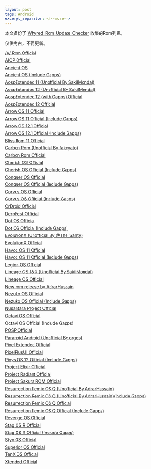 ```yaml
---
layout: post
tags: Android
excerpt_separator: <!--more-->
---
```


<link href="https://cdn.jsdelivr.net/npm/remixicon@2.2.0/fonts/remixicon.css" rel="stylesheet">
<style>
  p.rom-item, .rom-info p {
    margin-block-start: 0.5em;
    margin-block-end: 0.5em;
  }
  .rom-info {
    display: none;
    font-size: 90%;
    border: 1px solid #bbb;
    padding: 0.5em;
    border-radius: 4px;
    color: #444444;
    background: #f0f3f3;
    overflow: overlay auto;
  }
  code {
    padding: 0;
  }
  pre.highlight {
    font-size: 100%;
  }
</style>
<script>
  $(document).ready(function() {
    $(".rom-title").click(function() {
      var next_rom_info_obj = $(this).parents("p").next(".rom-info");
      if (next_rom_info_obj.css("display") == "none") {
        $(".rom-info:visible").slideUp();
        next_rom_info_obj.slideDown();
      } else {
        next_rom_info_obj.slideUp();
      };
    });
  });
</script>

本文备份了 [Whyred_Rom_Update_Checker](https://github.com/Pzqqt/Whyred_Rom_Update_Checker) 收集的Rom列表。

仅供考古，不再更新。

<!--more-->

<p class="rom-item">
    <i class="file-icon ri-android-line"></i>
    <a href="javascript:;" class="rom-title">/e/ Rom Official</a>
</p>
<div class="rom-info">
    <p><b>Changelog:</b>
    <a href="https://gitlab.e.foundation/e/os/releases/-/releases" target="_blank">https://gitlab.e.foundation/e/os/releases/-/releases</a></p>
    <p><b>Download:</b>
    <a href="https://images.ecloud.global/dev/whyred/e-1.4-r-20220923220394-dev-whyred.zip" target="_blank">e-1.4-r-20220923220394-dev-whyred.zip</a></p>
</div>
<p class="rom-item">
    <i class="file-icon ri-android-line"></i>
    <a href="javascript:;" class="rom-title">AICP Official</a>
</p>
<div class="rom-info">
    <p><b>Build version:</b> r-16.1</p>
    <p><b>Changelog:</b>
    <a href="https://dwnld.aicp-rom.com/device/whyred/WEEKLY/aicp_whyred_r-16.1-WEEKLY-20220630.zip.html" target="_blank">https://dwnld.aicp-rom.com/device/whyred/WEEKLY/aicp_whyred_r-16.1-WEEKLY-20220630.zip.html</a></p>
    <p><b>MD5:</b> <code>2d9494fcfe6b3d404524effd01a61cf80d72e866f4d647804bbecf72011c563c</code></p>
    <p><b>Download:</b>
    <a href="https://dwnld.aicp-rom.com/device/whyred/WEEKLY/aicp_whyred_r-16.1-WEEKLY-20220630.zip" target="_blank">aicp_whyred_r-16.1-WEEKLY-20220630.zip</a></p>
    <p><b>Size:</b> 840 MB</p>
</div>
<p class="rom-item">
    <i class="file-icon ri-android-line"></i>
    <a href="javascript:;" class="rom-title">Ancient OS</a>
</p>
<div class="rom-info">
    <p><b>MD5:</b> <code>33c38fe6183fbfe2bd7d55242574c9da</code></p>
    <p><b>Download:</b>
    <a href="https://sourceforge.net/projects/ancientrom/files/whyred/AncientOS-S-Shield-v6.2-whyred-Steel-20220209-2138-Vanilla.zip/download" target="_blank">AncientOS-S-Shield-v6.2-whyred-Steel-20220209-2138-Vanilla.zip</a></p>
    <p><b>Size:</b> 793.2 MB</p>
</div>
<p class="rom-item">
    <i class="file-icon ri-android-line"></i>
    <a href="javascript:;" class="rom-title">Ancient OS (Include Gapps)</a>
</p>
<div class="rom-info">
    <p><b>MD5:</b> <code>a153e7f4ffdca184ed158f5ca55942de</code></p>
    <p><b>Download:</b>
    <a href="https://sourceforge.net/projects/ancientrom/files/whyred/AncientOS-S-Shield-v6.2-whyred-Steel-20220210-2205-GApps.zip/download" target="_blank">AncientOS-S-Shield-v6.2-whyred-Steel-20220210-2205-GApps.zip</a></p>
    <p><b>Size:</b> 1323.6 MB</p>
</div>
<p class="rom-item">
    <i class="file-icon ri-android-line"></i>
    <a href="javascript:;" class="rom-title">AospExtended 11 (Unofficial By SakilMondal)</a>
</p>
<div class="rom-info">
    <p><b>MD5:</b> <code>fd8ee02274ca79061dbe8883e717a181</code></p>
    <p><b>Download:</b>
    <p><code>AospExtended-v8.7-whyred-OFFICIAL-20211201-2313.zip</code></p>
    <p><a href="https://www.pling.com/p/1423583/#files-panel">Pling</a> | <a href="https://www.pling.com/p/1423583/startdownload?file_id=1638388071&amp;file_name=AospExtended-v8.7-whyred-OFFICIAL-20211201-2313.zip&amp;file_type=application%2Fjava-archive&amp;file_size=1294665389">Direct</a></p></p>
    <p><b>Size:</b> 1234.69 MB</p>
</div>
<p class="rom-item">
    <i class="file-icon ri-android-line"></i>
    <a href="javascript:;" class="rom-title">AospExtended 12 (Unofficial By SakilMondal)</a>
</p>
<div class="rom-info">
    <p><b>MD5:</b> <code>0342fe62244b8cca9567a202602bcc71</code></p>
    <p><b>Download:</b>
    <p><code>AospExtended-v9.1-whyred-OFFICIAL-20220602-0933.zip</code></p>
    <p><a href="https://www.pling.com/p/1613676/#files-panel">Pling</a> | <a href="https://www.pling.com/p/1613676/startdownload?file_id=1654197190&amp;file_name=AospExtended-v9.1-whyred-OFFICIAL-20220602-0933.zip&amp;file_type=application%2Fjava-archive&amp;file_size=824713795">Direct</a></p></p>
    <p><b>Size:</b> 786.51 MB</p>
</div>
<p class="rom-item">
    <i class="file-icon ri-android-line"></i>
    <a href="javascript:;" class="rom-title">AospExtended 12 (with Gapps) Official</a>
</p>
<div class="rom-info">
    <p><b>MD5:</b> <code>4e731acddee36cd17687214b1e334f45</code></p>
    <p><b>Download:</b>
    <a href="https://api.aospextended.com/download/whyred/s_gapps/51ec33e251453d4b1ba96969b5ef7627a56a7f63aecf153c6e5402593ff35c52183e88f153daae7cb0ed32065d37555fec15d5" target="_blank">AospExtended-v9.0-whyred-OFFICIAL-20220216-1317.zip</a></p>
    <p><b>Size:</b> 1247.84 MB</p>
</div>
<p class="rom-item">
    <i class="file-icon ri-android-line"></i>
    <a href="javascript:;" class="rom-title">AospExtended 12 Official</a>
</p>
<div class="rom-info">
    <p><b>MD5:</b> <code>1f490336b6614b3799018ce6dcf6f0f0</code></p>
    <p><b>Download:</b>
    <a href="https://api.aospextended.com/download/whyred/s/51ec33e251453d4b1ba96969b5ef7627a56a7f63aecf153c6e5402593ff35c52183e88f153daae7cb0ed32065836575fec15d5" target="_blank">AospExtended-v9.0-whyred-OFFICIAL-20220216-1605.zip</a></p>
    <p><b>Size:</b> 782.63 MB</p>
</div>
<p class="rom-item">
    <i class="file-icon ri-android-line"></i>
    <a href="javascript:;" class="rom-title">Arrow OS 11 Official</a>
</p>
<div class="rom-info">
    <p><b>Build version:</b> v11.0</p>
    <p><b>Changelog:</b>
    <div class="highlight"><pre class="highlight"># Device side changes
• Switched to AOSP WFD
• Upstream kernel to 4.4.283
• Drop perfd blobs
• Fixed nightlight
• Cleanup useless blobs
• Misc changes
# Source changelog
https://arrowos.net/changelog.php</pre></div></p>
    <p><b>SHA256:</b> <code>a29a490e18261443e64ce2565ca9b6e0e508586306e3421fd208cfe51b1aab86</code></p>
    <p><b>Download:</b>
    <a href="https://arrowos.net/download/whyred" target="_blank">Arrow-v11.0-whyred-OFFICIAL-20220921-VANILLA.zip</a></p>
    <p><b>Size:</b> 838.23 MB</p>
</div>
<p class="rom-item">
    <i class="file-icon ri-android-line"></i>
    <a href="javascript:;" class="rom-title">Arrow OS 11 Official (Include Gapps)</a>
</p>
<div class="rom-info">
    <p><b>Build version:</b> v11.0</p>
    <p><b>Changelog:</b>
    <div class="highlight"><pre class="highlight"># Device side changes
• Switched to AOSP WFD
• Upstream kernel to 4.4.283
• Drop perfd blobs
• Fixed nightlight
• Cleanup useless blobs
• Misc changes
# Source changelog
https://arrowos.net/changelog.php</pre></div></p>
    <p><b>SHA256:</b> <code>389e3539deba6db5b72678d9a65dfe69c0c49415e9a35730ff9ded85840c49fe</code></p>
    <p><b>Download:</b>
    <a href="https://arrowos.net/download/whyred" target="_blank">Arrow-v11.0-whyred-OFFICIAL-20220921-GAPPS.zip</a></p>
    <p><b>Size:</b> 1161.31 MB</p>
</div>
<p class="rom-item">
    <i class="file-icon ri-android-line"></i>
    <a href="javascript:;" class="rom-title">Arrow OS 12.1 Official</a>
</p>
<div class="rom-info">
    <p><b>Build version:</b> v12.1</p>
    <p><b>Changelog:</b>
    <div class="highlight"><pre class="highlight"># Device side changes
- Bluetooth HOTFIX build
# Source changelog
https://arrowos.net/changelog.php</pre></div></p>
    <p><b>SHA256:</b> <code>a5f193957c923e6fe4326b8a5ea7a8388b8d371a32fff7e70a457b2c0ad72dc6</code></p>
    <p><b>Download:</b>
    <a href="https://arrowos.net/download/whyred" target="_blank">Arrow-v12.1-whyred-OFFICIAL-20220927-VANILLA.zip</a></p>
    <p><b>Size:</b> 781.14 MB</p>
</div>
<p class="rom-item">
    <i class="file-icon ri-android-line"></i>
    <a href="javascript:;" class="rom-title">Arrow OS 12.1 Official (Include Gapps)</a>
</p>
<div class="rom-info">
    <p><b>Build version:</b> v12.1</p>
    <p><b>Changelog:</b>
    <div class="highlight"><pre class="highlight"># Device side changes
- Bluetooth HOTFIX build
# Source changelog
https://arrowos.net/changelog.php</pre></div></p>
    <p><b>SHA256:</b> <code>d8e6b46676b9301a1b1539c00a577660681012fb5babb2f4703147b8e71c5a2f</code></p>
    <p><b>Download:</b>
    <a href="https://arrowos.net/download/whyred" target="_blank">Arrow-v12.1-whyred-OFFICIAL-20220927-GAPPS.zip</a></p>
    <p><b>Size:</b> 1104.62 MB</p>
</div>
<p class="rom-item">
    <i class="file-icon ri-android-line"></i>
    <a href="javascript:;" class="rom-title">Bliss Rom 11 Official</a>
</p>
<div class="rom-info">
    <p><b>MD5:</b> <code>d99ed42c3ac291eb67c671ec396ab1e5</code></p>
    <p><b>Download:</b>
    <a href="https://sourceforge.net/projects/blissroms/files/R/whyred/Bliss-v14.5-whyred-OFFICIAL-vanilla-20210731.zip/download" target="_blank">Bliss-v14.5-whyred-OFFICIAL-vanilla-20210731.zip</a></p>
    <p><b>Size:</b> 804.2 MB</p>
</div>
<p class="rom-item">
    <i class="file-icon ri-android-line"></i>
    <a href="javascript:;" class="rom-title">Carbon Rom (Unofficial By fakeyato)</a>
</p>
<div class="rom-info">
    <p><b>MD5:</b> <code>3f18700e80e08bd59f2e5504b6fc7b29</code></p>
    <p><b>Download:</b>
    <a href="https://sourceforge.net/projects/fakecarbon/files/carbon/CARBON-CR-9.0-R-FAKE-whyred-20210701-1248.zip/download" target="_blank">CARBON-CR-9.0-R-FAKE-whyred-20210701-1248.zip</a></p>
    <p><b>Size:</b> 718.9 MB</p>
</div>
<p class="rom-item">
    <i class="file-icon ri-android-line"></i>
    <a href="javascript:;" class="rom-title">Carbon Rom Official</a>
</p>
<div class="rom-info">
    <p><b>Build type:</b> weekly</p>
    <p><b>MD5:</b> <code>7df91aef098c70a42ba335d563072b55</code></p>
    <p><b>Download:</b>
    <a href="https://mirrorbits.carbonrom.org/whyred/CARBON-CR-9.0-R-WEEKLY-whyred-20220728-1528.zip" target="_blank">CARBON-CR-9.0-R-WEEKLY-whyred-20220728-1528.zip</a></p>
    <p><b>Size:</b> 794.14 MB</p>
</div>
<p class="rom-item">
    <i class="file-icon ri-android-line"></i>
    <a href="javascript:;" class="rom-title">Cherish OS Official</a>
</p>
<div class="rom-info">
    <p><b>MD5:</b> <code>245b41bd0652b63ba32cae0fd21ed480</code></p>
    <p><b>Download:</b>
    <p><code>Cherish-OS-v3.6-20220410-1703-whyred-OFFICIAL-Vanilla.zip</code></p>
    <p><a href="https://www.pling.com/p/1460395/#files-panel">Pling</a> | <a href="https://www.pling.com/p/1460395/startdownload?file_id=1649616435&amp;file_name=Cherish-OS-v3.6-20220410-1703-whyred-OFFICIAL-Vanilla.zip&amp;file_type=application%2Fjava-archive&amp;file_size=908737515">Direct</a></p></p>
    <p><b>Size:</b> 866.64 MB</p>
</div>
<p class="rom-item">
    <i class="file-icon ri-android-line"></i>
    <a href="javascript:;" class="rom-title">Cherish OS Official (Include Gapps)</a>
</p>
<div class="rom-info">
    <p><b>MD5:</b> <code>282b6944a42948fe93be893708d64e1a</code></p>
    <p><b>Download:</b>
    <p><code>Cherish-OS-v3-20220410180618.6-20220410-1509-whyred-OFFICIAL-GApps.zip</code></p>
    <p><a href="https://www.pling.com/p/1460395/#files-panel">Pling</a> | <a href="https://www.pling.com/p/1460395/startdownload?file_id=1649614464&amp;file_name=Cherish-OS-v3-20220410180618.6-20220410-1509-whyred-OFFICIAL-GApps.zip&amp;file_type=application%2Fjava-archive&amp;file_size=1491303802">Direct</a></p></p>
    <p><b>Size:</b> 1422.22 MB</p>
</div>
<p class="rom-item">
    <i class="file-icon ri-android-line"></i>
    <a href="javascript:;" class="rom-title">Conquer OS Official</a>
</p>
<div class="rom-info">
    <p><b>MD5:</b> <code>5d06b2c8ea2adf5e697dfe78639032d5</code></p>
    <p><b>Download:</b>
    <a href="https://sourceforge.net/projects/conqueros/files/Eleven/stable/whyred/conquerOS-4.7-whyred-20210921-1532-OFFICIAL-vanilla.zip/download" target="_blank">conquerOS-4.7-whyred-20210921-1532-OFFICIAL-vanilla.zip</a></p>
    <p><b>Size:</b> 812.4 MB</p>
</div>
<p class="rom-item">
    <i class="file-icon ri-android-line"></i>
    <a href="javascript:;" class="rom-title">Conquer OS Official (Include Gapps)</a>
</p>
<div class="rom-info">
    <p><b>MD5:</b> <code>4a5e38e04a67e175a40b038f51e49ead</code></p>
    <p><b>Download:</b>
    <a href="https://sourceforge.net/projects/conqueros/files/Eleven/stable/whyred/conquerOS-4.7-whyred-20210921-1553-OFFICIAL-gapps.zip/download" target="_blank">conquerOS-4.7-whyred-20210921-1553-OFFICIAL-gapps.zip</a></p>
    <p><b>Size:</b> 1256.9 MB</p>
</div>
<p class="rom-item">
    <i class="file-icon ri-android-line"></i>
    <a href="javascript:;" class="rom-title">Corvus OS Official</a>
</p>
<div class="rom-info">
    <p><b>Download:</b>
    <a href="https://ota.corvusrom.com/whyred/vanilla/Corvus_vS4.0-Leviathan-whyred-Official-1647.zip" target="_blank">Corvus_vS4.0-Leviathan-whyred-Official-1647.zip</a></p>
    <p><b>Size:</b> 850.57MB</p>
</div>
<p class="rom-item">
    <i class="file-icon ri-android-line"></i>
    <a href="javascript:;" class="rom-title">Corvus OS Official (Include Gapps)</a>
</p>
<div class="rom-info">
    <p><b>Download:</b>
    <a href="https://ota.corvusrom.com/whyred/gapps/Corvus_vS4.0-Leviathan-whyred-Gapps-Official-1020.zip" target="_blank">Corvus_vS4.0-Leviathan-whyred-Gapps-Official-1020.zip</a></p>
    <p><b>Size:</b> 1.32GB</p>
</div>
<p class="rom-item">
    <i class="file-icon ri-android-line"></i>
    <a href="javascript:;" class="rom-title">CrDroid Official</a>
</p>
<div class="rom-info">
    <p><b>MD5:</b> <code>4b420247ee8230b2bc73a84a92c4bf7d</code></p>
    <p><b>Download:</b>
    <a href="https://sourceforge.net/projects/crdroid/files/whyred/7.x/crDroidAndroid-11.0-20211002-whyred-v7.10.zip/download" target="_blank">crDroidAndroid-11.0-20211002-whyred-v7.10.zip</a></p>
    <p><b>Size:</b> 850.6 MB</p>
</div>
<p class="rom-item">
    <i class="file-icon ri-android-line"></i>
    <a href="javascript:;" class="rom-title">DerpFest Official</a>
</p>
<div class="rom-info">
    <p><b>MD5:</b> <code>d3890fe0f0f152692dfa80ba1c8dd530</code></p>
    <p><b>Download:</b>
    <a href="https://sourceforge.net/projects/derpfest/files/whyred/DerpFest-12-Official-Shinju-whyred-20220822.zip/download" target="_blank">DerpFest-12-Official-Shinju-whyred-20220822.zip</a></p>
    <p><b>Size:</b> 1489.5 MB</p>
</div>
<p class="rom-item">
    <i class="file-icon ri-android-line"></i>
    <a href="javascript:;" class="rom-title">Dot OS Official</a>
</p>
<div class="rom-info">
    <p><b>Build version:</b> v5.1.3</p>
    <p><b>MD5:</b> <code>cc053fb1a362412c3f25758257226f1b</code></p>
    <p><b>Download:</b>
    <p><code>dotOS-R-v5.1.3-whyred-OFFICIAL-20210810-2327.zip</code></p>
    <p><a href="https://downloads.droidontime.com/dot11/whyred/vanilla/dotOS-R-v5.1.3-whyred-OFFICIAL-20210810-2327.zip">Official</a> | <a href="https://sourceforge.net/projects/dotos-downloads/files/dot11/whyred/vanilla/dotOS-R-v5.1.3-whyred-OFFICIAL-20210810-2327.zip/download">SourceForge</a></p></p>
    <p><b>Size:</b> 739.52 MB</p>
</div>
<p class="rom-item">
    <i class="file-icon ri-android-line"></i>
    <a href="javascript:;" class="rom-title">Dot OS Official (Include Gapps)</a>
</p>
<div class="rom-info">
    <p><b>Build version:</b> v5.1.3</p>
    <p><b>MD5:</b> <code>a21ff54d5378c0800420cd1e944c1c33</code></p>
    <p><b>Download:</b>
    <p><code>dotOS-R-v5.1.3-whyred-GAPPS-20210811-0023.zip</code></p>
    <p><a href="https://downloads.droidontime.com/dot11/whyred/gapps/dotOS-R-v5.1.3-whyred-GAPPS-20210811-0023.zip">Official</a> | <a href="https://sourceforge.net/projects/dotos-downloads/files/dot11/whyred/gapps/dotOS-R-v5.1.3-whyred-GAPPS-20210811-0023.zip/download">SourceForge</a></p></p>
    <p><b>Size:</b> 1153.76 MB</p>
</div>
<p class="rom-item">
    <i class="file-icon ri-android-line"></i>
    <a href="javascript:;" class="rom-title">EvolutionX (Unofficial By @The_Santy)</a>
</p>
<div class="rom-info">
    <p><b>MD5:</b> <code>817778a3180fc2ed86d0bc61a16b0700</code></p>
    <p><b>Download:</b>
    <p><code>evolution-whyred-ota-sq3a.220705.004-08090814.zip</code></p>
    <p><a href="https://www.pling.com/p/1545610/#files-panel">Pling</a> | <a href="https://www.pling.com/p/1545610/startdownload?file_id=1660031285&amp;file_name=evolution-whyred-ota-sq3a.220705.004-08090814.zip&amp;file_type=application%2Fjava-archive&amp;file_size=1505297200">Direct</a></p></p>
    <p><b>Size:</b> 1435.56 MB</p>
</div>
<p class="rom-item">
    <i class="file-icon ri-android-line"></i>
    <a href="javascript:;" class="rom-title">EvolutionX Official</a>
</p>
<div class="rom-info">
    <p><b>Changelog:</b>
    <a href="https://raw.githubusercontent.com/Evolution-X-Devices/official_devices/master/changelogs/whyred/evolution_whyred-ota-sq3a.220705.004-09011242.zip.txt" target="_blank">https://raw.githubusercontent.com/Evolution-X-Devices/official_devices/master/changelogs/whyred/evolution_whyred-ota-sq3a.220705.004-09011242.zip.txt</a></p>
    <p><b>MD5:</b> <code>3aa421cb6745ef2dff97d34aa6d369a3</code></p>
    <p><b>Download:</b>
    <a href="https://sourceforge.net/projects/evolution-x/files/whyred/evolution_whyred-ota-sq3a.220705.004-09011242.zip/download" target="_blank">evolution_whyred-ota-sq3a.220705.004-09011242.zip</a></p>
    <p><b>Size:</b> 1526.2 MB</p>
</div>
<p class="rom-item">
    <i class="file-icon ri-android-line"></i>
    <a href="javascript:;" class="rom-title">Havoc OS 11 Official</a>
</p>
<div class="rom-info">
    <p><b>Build version:</b> 4.8</p>
    <p><b>MD5:</b> <code>7c44a09c96ecf55913d839a8479e24b9</code></p>
    <p><b>Download:</b>
    <a href="https://download.havoc-os.com/whyred/Havoc-OS-v4.8-20210811-whyred-Official.zip" target="_blank">Havoc-OS-v4.8-20210811-whyred-Official.zip</a></p>
    <p><b>Size:</b> 774.9 MB</p>
</div>
<p class="rom-item">
    <i class="file-icon ri-android-line"></i>
    <a href="javascript:;" class="rom-title">Havoc OS 11 Official (Include Gapps)</a>
</p>
<div class="rom-info">
    <p><b>Build version:</b> 4.8</p>
    <p><b>MD5:</b> <code>393ad10e2b3f5565d80a51c0575c7507</code></p>
    <p><b>Download:</b>
    <a href="https://download.havoc-os.com/whyred/Havoc-OS-v4.8-20210810-whyred-Official-GApps.zip" target="_blank">Havoc-OS-v4.8-20210810-whyred-Official-GApps.zip</a></p>
    <p><b>Size:</b> 1285.4 MB</p>
</div>
<p class="rom-item">
    <i class="file-icon ri-android-line"></i>
    <a href="javascript:;" class="rom-title">Legion OS Official</a>
</p>
<div class="rom-info">
    <p><b>MD5:</b> <code>82cb01bfdf85d7c0a636d694b0fa19f9</code></p>
    <p><b>Download:</b>
    <a href="https://sourceforge.net/projects/legionrom/files/whyred/LegionOS-v3.8-whyred-20210409-OFFICIAL-VANILLA.zip/download" target="_blank">LegionOS-v3.8-whyred-20210409-OFFICIAL-VANILLA.zip</a></p>
    <p><b>Size:</b> 893.9 MB</p>
</div>
<p class="rom-item">
    <i class="file-icon ri-android-line"></i>
    <a href="javascript:;" class="rom-title">Lineage OS 18.0 (Unofficial By SakilMondal)</a>
</p>
<div class="rom-info">
    <p><b>MD5:</b> <code>71a61d0f6eb56033a7f50d0f54d7f4c4</code></p>
    <p><b>Download:</b>
    <p><code>lineage-18.1-FORK-GAPPS-20220624-0901-whyred.zip</code></p>
    <p><a href="https://www.pling.com/p/1422431/#files-panel">Pling</a> | <a href="https://www.pling.com/p/1422431/startdownload?file_id=1656099556&amp;file_name=lineage-18.1-FORK-GAPPS-20220624-0901-whyred.zip&amp;file_type=application%2Fjava-archive&amp;file_size=1202976037">Direct</a></p></p>
    <p><b>Size:</b> 1147.25 MB</p>
</div>
<p class="rom-item">
    <i class="file-icon ri-android-line"></i>
    <a href="javascript:;" class="rom-title">Lineage OS Official</a>
</p>
<div class="rom-info">
    <p><b>Build type:</b> nightly</p>
    <p><b>Build version:</b> 18.1</p>
    <p><b>Changelog:</b>
    <a href="https://download.lineageos.org/whyred/changes/" target="_blank">https://download.lineageos.org/whyred/changes/</a></p>
    <p><b>SHA1:</b> <code>6a23730c7730631758a380c468ccd133cf4d60e2</code></p>
    <p><b>SHA256:</b> <code>edef27c61d97715460fff8f5984e622dda1a6f4066ae3406018eee7bb6c68ee2</code></p>
    <p><b>Download:</b>
    <a href="https://mirrorbits.lineageos.org/full/whyred/20220926/lineage-18.1-20220926-nightly-whyred-signed.zip" target="_blank">lineage-18.1-20220926-nightly-whyred-signed.zip</a></p>
    <p><b>Size:</b> 729.14 MB</p>
</div>
<p class="rom-item">
    <i class="file-icon ri-android-line"></i>
    <a href="javascript:;" class="rom-title">New rom release by AdrarHussain</a>
</p>
<div class="rom-info">
    <p><b>MD5:</b> <code>056ef2f8c1cb590e04867c0896e554ea</code></p>
    <p><b>Download:</b>
    <p><code>Spark-vFlare-whyred-Unofficial-gapps-20210726.zip</code></p>
    <p><a href="https://www.pling.com/p/1459808/#files-panel">Pling</a> | <a href="https://www.pling.com/p/1459808/startdownload?file_id=1627443989&amp;file_name=Spark-vFlare-whyred-Unofficial-gapps-20210726.zip&amp;file_type=application%2Fjava-archive&amp;file_size=1223134741">Direct</a></p></p>
    <p><b>Size:</b> 1166.47 MB</p>
</div>
<p class="rom-item">
    <i class="file-icon ri-android-line"></i>
    <a href="javascript:;" class="rom-title">Nezuko OS Official</a>
</p>
<div class="rom-info">
    <p><b>MD5:</b> <code>7126256417bf9b65726c9f39ab98de5a</code></p>
    <p><b>Download:</b>
    <a href="https://sourceforge.net/projects/nezukoos/files/Whyred/Vanilla/NezukoOS-1.4-VANILLA-whyred-20210717-1505-OFFICIAL.zip/download" target="_blank">NezukoOS-1.4-VANILLA-whyred-20210717-1505-OFFICIAL.zip</a></p>
    <p><b>Size:</b> 731.4 MB</p>
</div>
<p class="rom-item">
    <i class="file-icon ri-android-line"></i>
    <a href="javascript:;" class="rom-title">Nezuko OS Official (Include Gapps)</a>
</p>
<div class="rom-info">
    <p><b>MD5:</b> <code>834e24bb7da3e07db708190755270380</code></p>
    <p><b>Download:</b>
    <a href="https://sourceforge.net/projects/nezukoos/files/Whyred/Gapps/NezukoOS-1.4-GAPPS-whyred-20210717-1557-OFFICIAL.zip/download" target="_blank">NezukoOS-1.4-GAPPS-whyred-20210717-1557-OFFICIAL.zip</a></p>
    <p><b>Size:</b> 1142.1 MB</p>
</div>
<p class="rom-item">
    <i class="file-icon ri-android-line"></i>
    <a href="javascript:;" class="rom-title">Nusantara Project Official</a>
</p>
<div class="rom-info">
    <p><b>MD5:</b> <code>672d047afc86b7c213207a55c41d300d</code></p>
    <p><b>Download:</b>
    <p><code>Nusantara-v4.4-12L-whyred-15042022-OFFICIAL-1615.zip</code></p>
    <p><a href="https://www.pling.com/p/1422405/#files-panel">Pling</a> | <a href="https://www.pling.com/p/1422405/startdownload?file_id=1650100208&amp;file_name=Nusantara-v4.4-12L-whyred-15042022-OFFICIAL-1615.zip&amp;file_type=application%2Fjava-archive&amp;file_size=820625217">Direct</a></p></p>
    <p><b>Size:</b> 782.61 MB</p>
</div>
<p class="rom-item">
    <i class="file-icon ri-android-line"></i>
    <a href="javascript:;" class="rom-title">Octavi OS Official</a>
</p>
<div class="rom-info">
    <p><b>Download:</b>
    <p><code>OctaviOS-v3.3-whyred-20220122-1949-VANILLA-OFFICIAL.zip</code></p>
    <p><a href="https://www.pling.com/p/1620047/#files-panel">Pling</a> | <a href="https://downloads.octavi-os.com/whyred/OctaviOS-v3.3-whyred-20220122-1949-VANILLA-OFFICIAL.zip">Direct</a></p></p>
    <p><b>Size:</b> 0.02 MB</p>
</div>
<p class="rom-item">
    <i class="file-icon ri-android-line"></i>
    <a href="javascript:;" class="rom-title">Octavi OS Official (Include Gapps)</a>
</p>
<div class="rom-info">
    <p><b>Download:</b>
    <p><code>OctaviOS-v3.3-whyred-20220122-1909-GAPPS-OFFICIAL.zip.zip</code></p>
    <p><a href="https://www.pling.com/p/1620047/#files-panel">Pling</a> | <a href="https://downloads.octavi-os.com/whyred/OctaviOS-v3.3-whyred-20220122-1909-GAPPS-OFFICIAL.zip.zip">Direct</a></p></p>
    <p><b>Size:</b> 0.02 MB</p>
</div>
<p class="rom-item">
    <i class="file-icon ri-android-line"></i>
    <a href="javascript:;" class="rom-title">POSP Official</a>
</p>
<div class="rom-info">
    <p><b>Build version:</b> v4.2.3</p>
    <p><b>Download:</b>
    <a href="https://github.com/PotatoDevices/device_xiaomi_whyred/releases/download/4.2.3/potato_whyred-11-20210910-dumaloo.v4.2.3%2B20.Crispy.zip" target="_blank">potato_whyred-11-20210910-dumaloo.v4.2.3+20.Crispy.zip</a></p>
</div>
<p class="rom-item">
    <i class="file-icon ri-android-line"></i>
    <a href="javascript:;" class="rom-title">Paranoid Android (Unofficial By orges)</a>
</p>
<div class="rom-info">
    <p><b>MD5:</b> <code>0340bd1acea121f971358c8055ccfa99</code></p>
    <p><b>Download:</b>
    <a href="https://sourceforge.net/projects/aospa-whyred/files/pa-ruby-1-whyred-20210822-release.zip/download" target="_blank">pa-ruby-1-whyred-20210822-release.zip</a></p>
    <p><b>Size:</b> 935.9 MB</p>
</div>
<p class="rom-item">
    <i class="file-icon ri-android-line"></i>
    <a href="javascript:;" class="rom-title">Pixel Extended Official</a>
</p>
<div class="rom-info">
    <p><b>MD5:</b> <code>2541900f8c377cfcedcfc29a950e849f</code></p>
    <p><b>Download:</b>
    <a href="https://sourceforge.net/projects/pixelextended/files/whyred/PixelExtended_whyred-12.1-20220415-1252-OFFICIAL.zip/download" target="_blank">PixelExtended_whyred-12.1-20220415-1252-OFFICIAL.zip</a></p>
    <p><b>Size:</b> 1584.0 MB</p>
</div>
<p class="rom-item">
    <i class="file-icon ri-android-line"></i>
    <a href="javascript:;" class="rom-title">PixelPlusUI Official</a>
</p>
<div class="rom-info">
    <p><b>Download:</b>
    <p><code>PixelPlusUI_4.2_whyred-12.0-20220217-0845-OFFICIAL.zip</code></p>
    <p><a href="https://www.pling.com/p/1513365/#files-panel">Pling</a> | <a href="https://download.ppui.site/eleven/whyred/PixelPlusUI_4.2_whyred-12.0-20220217-0845-OFFICIAL.zip">Direct</a></p></p>
    <p><b>Size:</b> 1392.02 MB</p>
</div>
<p class="rom-item">
    <i class="file-icon ri-android-line"></i>
    <a href="javascript:;" class="rom-title">Pixys OS 12 Official (Include Gapps)</a>
</p>
<div class="rom-info">
    <p><b>Build version:</b> v5.1.5</p>
    <p><b>MD5:</b> <code>5b33c09ace69a621ff97d80ca3c3e00b</code></p>
    <p><b>Download:</b>
    <a href="https://pixysos.com/whyred/twelve/PixysOS-v5.1.5-GAPPS-whyred-OFFICIAL-20220820-181505.zip" target="_blank">PixysOS-v5.1.5-GAPPS-whyred-OFFICIAL-20220820-181505.zip</a></p>
    <p><b>Size:</b> 1.41 GB</p>
</div>
<p class="rom-item">
    <i class="file-icon ri-android-line"></i>
    <a href="javascript:;" class="rom-title">Project Elixir Official</a>
</p>
<div class="rom-info">
    <p><b>Download:</b>
    <p><code>ProjectElixir_1.5_whyred-12.0-20220312-1339-OFFICIAL.zip</code></p>
    <p><a href="https://www.pling.com/p/1673869/#files-panel">Pling</a> | <a href="https://downloads.projectelixiros.com/twelve/whyred/ProjectElixir_1.5_whyred-12.0-20220312-1339-OFFICIAL.zip">Direct</a></p></p>
    <p><b>Size:</b> 1401.21 MB</p>
</div>
<p class="rom-item">
    <i class="file-icon ri-android-line"></i>
    <a href="javascript:;" class="rom-title">Project Radiant Official</a>
</p>
<div class="rom-info">
    <p><b>MD5:</b> <code>91ebeac089c55b65378cff115f07525f</code></p>
    <p><b>Download:</b>
    <a href="https://sourceforge.net/projects/projectradiant/files/twelve/whyred/ProjectRadiant-12.0.2-HOTFIX-OFFICIAL-whyred-20220214-gapps.zip/download" target="_blank">ProjectRadiant-12.0.2-HOTFIX-OFFICIAL-whyred-20220214-gapps.zip</a></p>
    <p><b>Size:</b> 1372.9 MB</p>
</div>
<p class="rom-item">
    <i class="file-icon ri-android-line"></i>
    <a href="javascript:;" class="rom-title">Project Sakura ROM Official</a>
</p>
<div class="rom-info">
    <p><b>MD5:</b> <code>c977ff8f72335dba55209e13f34d841e</code></p>
    <p><b>Download:</b>
    <a href="https://sourceforge.net/projects/projectsakura/files/whyred/ProjectSakura-5.2-VANILLA-20210926-0507-whyred-OFFICIAL.zip/download" target="_blank">ProjectSakura-5.2-VANILLA-20210926-0507-whyred-OFFICIAL.zip</a></p>
    <p><b>Size:</b> 884.3 MB</p>
</div>
<p class="rom-item">
    <i class="file-icon ri-android-line"></i>
    <a href="javascript:;" class="rom-title">Resurrection Remix OS Q (Unofficial By AdrarHussain)</a>
</p>
<div class="rom-info">
    <p><b>MD5:</b> <code>95ca24701570c4f88412e4dab930d4f6</code></p>
    <p><b>Download:</b>
    <p><code>RROS-Q-8.6.9-20210516-whyred-Vanilla-Official.zip</code></p>
    <p><a href="https://www.pling.com/p/1459808/#files-panel">Pling</a> | <a href="https://www.pling.com/p/1459808/startdownload?file_id=1621258190&amp;file_name=RROS-Q-8.6.9-20210516-whyred-Vanilla-Official.zip&amp;file_type=application%2Fjava-archive&amp;file_size=973462195">Direct</a></p></p>
    <p><b>Size:</b> 928.37 MB</p>
</div>
<p class="rom-item">
    <i class="file-icon ri-android-line"></i>
    <a href="javascript:;" class="rom-title">Resurrection Remix OS Q (Unofficial By AdrarHussain)(Include Gapps)</a>
</p>
<div class="rom-info">
    <p><b>MD5:</b> <code>8423ab025c9ab9552a33c5aed9a5ad9b</code></p>
    <p><b>Download:</b>
    <p><code>RROS-Q-8.6.9-20210517-whyred-Gapps-Official.zip</code></p>
    <p><a href="https://www.pling.com/p/1459808/#files-panel">Pling</a> | <a href="https://www.pling.com/p/1459808/startdownload?file_id=1621258171&amp;file_name=RROS-Q-8.6.9-20210517-whyred-Gapps-Official.zip&amp;file_type=application%2Fjava-archive&amp;file_size=1154741413">Direct</a></p></p>
    <p><b>Size:</b> 1101.25 MB</p>
</div>
<p class="rom-item">
    <i class="file-icon ri-android-line"></i>
    <a href="javascript:;" class="rom-title">Resurrection Remix OS Q Official</a>
</p>
<div class="rom-info">
    <p><b>MD5:</b> <code>135a2bfcce7512a1af11b5ec131bd87d</code></p>
    <p><b>Download:</b>
    <a href="https://sourceforge.net/projects/resurrectionremix-ten/files/whyred/RROS-Q-8.7.3-20210924-whyred-vanilla-Official.zip/download" target="_blank">RROS-Q-8.7.3-20210924-whyred-vanilla-Official.zip</a></p>
    <p><b>Size:</b> 978.3 MB</p>
</div>
<p class="rom-item">
    <i class="file-icon ri-android-line"></i>
    <a href="javascript:;" class="rom-title">Resurrection Remix OS Q Official (Include Gapps)</a>
</p>
<div class="rom-info">
    <p><b>MD5:</b> <code>bb89c756c0ea87306d2c4a8ec57492cb</code></p>
    <p><b>Download:</b>
    <a href="https://sourceforge.net/projects/resurrectionremix-ten/files/whyred/RROS-Q-8.7.3-20210924-whyred-gapps-Official.zip/download" target="_blank">RROS-Q-8.7.3-20210924-whyred-gapps-Official.zip</a></p>
    <p><b>Size:</b> 1184.9 MB</p>
</div>
<p class="rom-item">
    <i class="file-icon ri-android-line"></i>
    <a href="javascript:;" class="rom-title">Revenge OS Official</a>
</p>
<div class="rom-info">
    <p><b>Build version:</b> 4.1</p>
    <p><b>Changelog:</b>
    <div class="highlight"><pre class="highlight">Rebased device tree to latest lineage
Switch to AOSP WFD
Dex2oat optimization
Switch to LED AIDL qti vibrator
Switch to SnapCamera
Some update on kernel</pre></div></p>
    <p><b>MD5:</b> <code>e39fae94771893d054683b03547e73fe</code></p>
    <p><b>Download:</b>
    <a href="https://sourceforge.net/projects/revengeos/files/whyred/RevengeOS-4.1-R-OFFICIAL-whyred-20210921-2100.zip" target="_blank">RevengeOS-4.1-R-OFFICIAL-whyred-20210921-2100.zip</a></p>
    <p><b>Size:</b> 770.8 MB</p>
</div>
<p class="rom-item">
    <i class="file-icon ri-android-line"></i>
    <a href="javascript:;" class="rom-title">Stag OS R Official</a>
</p>
<div class="rom-info">
    <p><b>MD5:</b> <code>c5c42d923670df289208090425e9e6a5</code></p>
    <p><b>Download:</b>
    <p><code>StagOS-whyred-11.0.R1-OFFICIAL-Pristine-20210210-0519.zip</code></p>
    <p><a href="https://sourceforge.net/projects/stagos-11/files/whyred/StagOS-whyred-11.0.R1-OFFICIAL-Pristine-20210210-0519.zip/download">SourceForge</a> | <a href="https://releases.stag-os.workers.dev/whyred/StagOS-whyred-11.0.R1-OFFICIAL-Pristine-20210210-0519.zip">Mirror</a></p></p>
    <p><b>Size:</b> 839.3 MB</p>
</div>
<p class="rom-item">
    <i class="file-icon ri-android-line"></i>
    <a href="javascript:;" class="rom-title">Stag OS R Official (Include Gapps)</a>
</p>
<div class="rom-info">
    <p><b>MD5:</b> <code>5daf717dc51371e549d42905027ec5ce</code></p>
    <p><b>Download:</b>
    <p><code>StagOS-whyred-11.0.R1-OFFICIAL-GApps-20210211-0629.zip</code></p>
    <p><a href="https://sourceforge.net/projects/stagos-11/files/whyred/StagOS-whyred-11.0.R1-OFFICIAL-GApps-20210211-0629.zip/download">SourceForge</a> | <a href="https://releases.stag-os.workers.dev/whyred/StagOS-whyred-11.0.R1-OFFICIAL-GApps-20210211-0629.zip">Mirror</a></p></p>
    <p><b>Size:</b> 1085.9 MB</p>
</div>
<p class="rom-item">
    <i class="file-icon ri-android-line"></i>
    <a href="javascript:;" class="rom-title">Styx OS Official</a>
</p>
<div class="rom-info">
    <p><b>MD5:</b> <code>116b3d48c12be33bf1501e3e1ca9f43a</code></p>
    <p><b>Download:</b>
    <a href="https://sourceforge.net/projects/styx-os/files/Athena/release/whyred/styxOS-1.3-Athena-whyred-OFFICIAL-20210511-0610.zip/download" target="_blank">styxOS-1.3-Athena-whyred-OFFICIAL-20210511-0610.zip</a></p>
    <p><b>Size:</b> 1262.3 MB</p>
</div>
<p class="rom-item">
    <i class="file-icon ri-android-line"></i>
    <a href="javascript:;" class="rom-title">Superior OS Official</a>
</p>
<div class="rom-info">
    <p><b>MD5:</b> <code>d34ba07546d19666457528cd2af9a6ef</code></p>
    <p><b>Download:</b>
    <a href="https://sourceforge.net/projects/superioros/files/whyred/gapps/SuperiorOS-Thirteen-Alpha-whyred-GAPPS-RELEASE-20220924-1729.zip/download" target="_blank">SuperiorOS-Thirteen-Alpha-whyred-GAPPS-RELEASE-20220924-1729.zip</a></p>
    <p><b>Size:</b> 1146.1 MB</p>
</div>
<p class="rom-item">
    <i class="file-icon ri-android-line"></i>
    <a href="javascript:;" class="rom-title">TenX OS Official</a>
</p>
<div class="rom-info">
    <p><b>MD5:</b> <code>b941a7525e71dac42b9195f6cee9e49b</code></p>
    <p><b>Download:</b>
    <a href="https://sourceforge.net/projects/tenx-os/files/Whyred/TenX-OS_whyred-11.0-20210423-1555-Trident-Official.zip/download" target="_blank">TenX-OS_whyred-11.0-20210423-1555-Trident-Official.zip</a></p>
    <p><b>Size:</b> 1444.1 MB</p>
</div>
<p class="rom-item">
    <i class="file-icon ri-android-line"></i>
    <a href="javascript:;" class="rom-title">Xtended Official</a>
</p>
<div class="rom-info">
    <p><b>MD5:</b> <code>7abc8436f8752a0c79b8de98b4d4cea5</code></p>
    <p><b>Download:</b>
    <a href="https://sourceforge.net/projects/xtended/files/whyred/Xtended-XR-v2.0-whyred-OFFICIAL-20201111.zip/download" target="_blank">Xtended-XR-v2.0-whyred-OFFICIAL-20201111.zip</a></p>
    <p><b>Size:</b> 751.8 MB</p>
</div>

